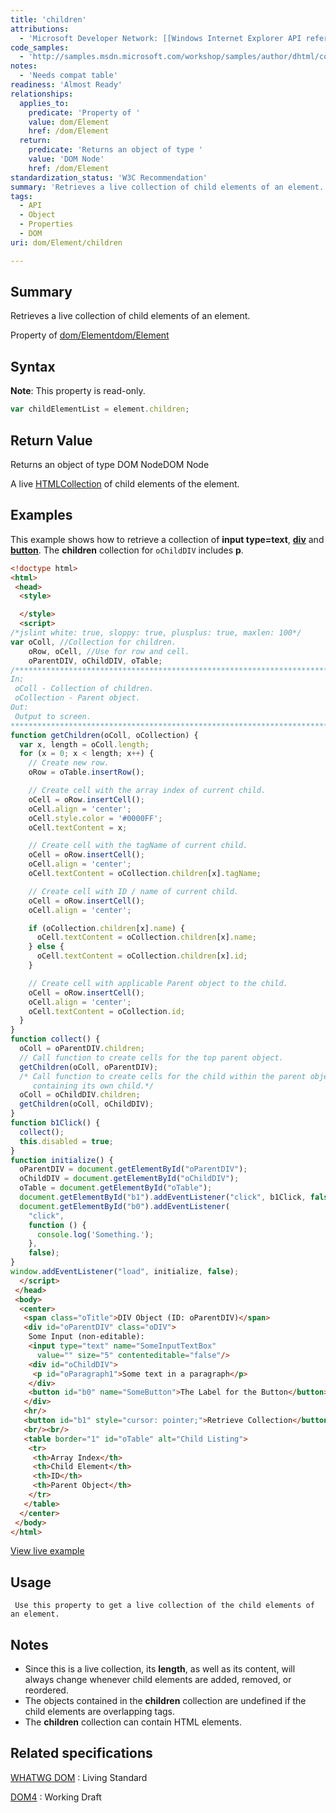 ```yaml
---
title: 'children'
attributions:
  - 'Microsoft Developer Network: [[Windows Internet Explorer API reference](http://msdn.microsoft.com/en-us/library/ie/hh828809%28v=vs.85%29.aspx) Article]'
code_samples:
  - 'http://samples.msdn.microsoft.com/workshop/samples/author/dhtml/collections/children.htm'
notes:
  - 'Needs compat table'
readiness: 'Almost Ready'
relationships:
  applies_to:
    predicate: 'Property of '
    value: dom/Element
    href: /dom/Element
  return:
    predicate: 'Returns an object of type '
    value: 'DOM Node'
    href: /dom/Element
standardization_status: 'W3C Recommendation'
summary: 'Retrieves a live collection of child elements of an element.'
tags:
  - API
  - Object
  - Properties
  - DOM
uri: dom/Element/children

---
```

## Summary

Retrieves a live collection of child elements of an element.

Property of [dom/Element](/dom/Element)[dom/Element](/dom/Element)

## Syntax

**Note**: This property is read-only.

``` js
var childElementList = element.children;
```

## Return Value

Returns an object of type DOM NodeDOM Node

A live [HTMLCollection](/dom/HTMLCollection) of child elements of the element.

## Examples

This example shows how to retrieve a collection of **input type=text**, [**div**](/html/elements/div) and [**button**](/html/elements/button). The **children** collection for `oChildDIV` includes **p**.

``` html
<!doctype html>
<html>
 <head>
  <style>

  </style>
  <script>
/*jslint white: true, sloppy: true, plusplus: true, maxlen: 100*/
var oColl, //Collection for children.
    oRow, oCell, //Use for row and cell.
    oParentDIV, oChildDIV, oTable;
/*****************************************************************************
In:
 oColl - Collection of children.
 oCollection - Parent object.
Out:
 Output to screen.
******************************************************************************/
function getChildren(oColl, oCollection) {
  var x, length = oColl.length;
  for (x = 0; x < length; x++) {
    // Create new row.
    oRow = oTable.insertRow();

    // Create cell with the array index of current child.
    oCell = oRow.insertCell();
    oCell.align = 'center';
    oCell.style.color = '#0000FF';
    oCell.textContent = x;

    // Create cell with the tagName of current child.
    oCell = oRow.insertCell();
    oCell.align = 'center';
    oCell.textContent = oCollection.children[x].tagName;

    // Create cell with ID / name of current child.
    oCell = oRow.insertCell();
    oCell.align = 'center';

    if (oCollection.children[x].name) {
      oCell.textContent = oCollection.children[x].name;
    } else {
      oCell.textContent = oCollection.children[x].id;
    }

    // Create cell with applicable Parent object to the child.
    oCell = oRow.insertCell();
    oCell.align = 'center';
    oCell.textContent = oCollection.id;
  }
}
function collect() {
  oColl = oParentDIV.children;
  // Call function to create cells for the top parent object.
  getChildren(oColl, oParentDIV);
  /* Call function to create cells for the child within the parent object
     containing its own child.*/
  oColl = oChildDIV.children;
  getChildren(oColl, oChildDIV);
}
function b1Click() {
  collect();
  this.disabled = true;
}
function initialize() {
  oParentDIV = document.getElementById("oParentDIV");
  oChildDIV = document.getElementById("oChildDIV");
  oTable = document.getElementById("oTable");
  document.getElementById("b1").addEventListener("click", b1Click, false);
  document.getElementById("b0").addEventListener(
    "click",
    function () {
      console.log('Something.');
    },
    false);
}
window.addEventListener("load", initialize, false);
  </script>
 </head>
 <body>
  <center>
   <span class="oTitle">DIV Object (ID: oParentDIV)</span>
   <div id="oParentDIV" class="oDIV">
    Some Input (non-editable):
    <input type="text" name="SomeInputTextBox"
      value="" size="5" contenteditable="false"/>
    <div id="oChildDIV">
     <p id="oParagraph1">Some text in a paragraph</p>
    </div>
    <button id="b0" name="SomeButton">The Label for the Button</button>
   </div>
   <hr/>
   <button id="b1" style="cursor: pointer;">Retrieve Collection</button>
   <br/><br/>
   <table border="1" id="oTable" alt="Child Listing">
    <tr>
     <th>Array Index</th>
     <th>Child Element</th>
     <th>ID</th>
     <th>Parent Object</th>
    </tr>
   </table>
  </center>
 </body>
</html>
```

[View live example](http://samples.msdn.microsoft.com/workshop/samples/author/dhtml/collections/children.htm)

## Usage

     Use this property to get a live collection of the child elements of an element.

## Notes

-   Since this is a live collection, its **length**, as well as its content, will always change whenever child elements are added, removed, or reordered.
-   The objects contained in the **children** collection are undefined if the child elements are overlapping tags.
-   The **children** collection can contain HTML elements.

## Related specifications

[WHATWG DOM](http://dom.spec.whatwg.org/)
:   Living Standard

[DOM4](http://www.w3.org/TR/dom/)
:   Working Draft
